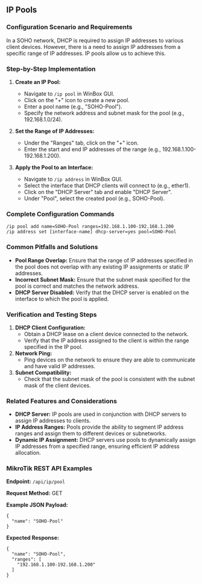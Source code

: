## IP Pools

### Configuration Scenario and Requirements

In a SOHO network, DHCP is required to assign IP addresses to various client devices. However, there is a need to assign IP addresses from a specific range of IP addresses. IP pools allow us to achieve this.

### Step-by-Step Implementation

1. **Create an IP Pool:**
   - Navigate to `/ip pool` in WinBox GUI.
   - Click on the "+" icon to create a new pool.
   - Enter a pool name (e.g., "SOHO-Pool").
   - Specify the network address and subnet mask for the pool (e.g., 192.168.1.0/24).

2. **Set the Range of IP Addresses:**
   - Under the "Ranges" tab, click on the "+" icon.
   - Enter the start and end IP addresses of the range (e.g., 192.168.1.100-192.168.1.200).

3. **Apply the Pool to an Interface:**
   - Navigate to `/ip address` in WinBox GUI.
   - Select the interface that DHCP clients will connect to (e.g., ether1).
   - Click on the "DHCP Server" tab and enable "DHCP Server".
   - Under "Pool", select the created pool (e.g., SOHO-Pool).

### Complete Configuration Commands

```
/ip pool add name=SOHO-Pool ranges=192.168.1.100-192.168.1.200
/ip address set [interface-name] dhcp-server=yes pool=SOHO-Pool
```

### Common Pitfalls and Solutions

- **Pool Range Overlap:** Ensure that the range of IP addresses specified in the pool does not overlap with any existing IP assignments or static IP addresses.
- **Incorrect Subnet Mask:** Ensure that the subnet mask specified for the pool is correct and matches the network address.
- **DHCP Server Disabled:** Verify that the DHCP server is enabled on the interface to which the pool is applied.

### Verification and Testing Steps

1. **DHCP Client Configuration:**
   - Obtain a DHCP lease on a client device connected to the network.
   - Verify that the IP address assigned to the client is within the range specified in the IP pool.
2. **Network Ping:**
   - Ping devices on the network to ensure they are able to communicate and have valid IP addresses.
3. **Subnet Compatibility:**
   - Check that the subnet mask of the pool is consistent with the subnet mask of the client devices.

### Related Features and Considerations

- **DHCP Server:** IP pools are used in conjunction with DHCP servers to assign IP addresses to clients.
- **IP Address Ranges:** Pools provide the ability to segment IP address ranges and assign them to different devices or subnetworks.
- **Dynamic IP Assignment:** DHCP servers use pools to dynamically assign IP addresses from a specified range, ensuring efficient IP address allocation.

### MikroTik REST API Examples

**Endpoint:** `/api/ip/pool`

**Request Method:** GET

**Example JSON Payload:**

```
{
  "name": "SOHO-Pool"
}
```

**Expected Response:**

```
{
  "name": "SOHO-Pool",
  "ranges": [
    "192.168.1.100-192.168.1.200"
  ]
}
```